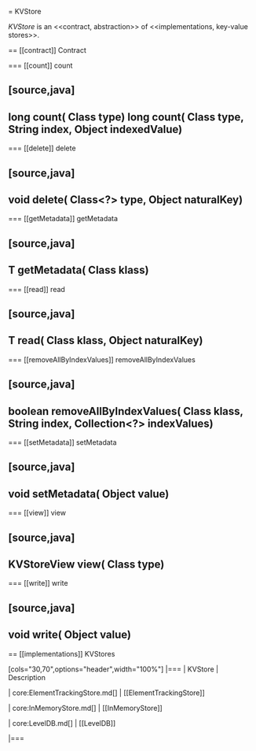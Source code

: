 = KVStore

*KVStore* is an <<contract, abstraction>> of <<implementations, key-value stores>>.

== [[contract]] Contract

=== [[count]] count

[source,java]
----
long count(
  Class<?> type)
long count(
  Class<?> type,
  String index,
  Object indexedValue)
----

=== [[delete]] delete

[source,java]
----
void delete(
  Class<?> type,
  Object naturalKey)
----

=== [[getMetadata]] getMetadata

[source,java]
----
T getMetadata(
  Class<T> klass)
----

=== [[read]] read

[source,java]
----
T read(
  Class<T> klass,
  Object naturalKey)
----

=== [[removeAllByIndexValues]] removeAllByIndexValues

[source,java]
----
boolean removeAllByIndexValues(
  Class<T> klass,
  String index,
  Collection<?> indexValues)
----

=== [[setMetadata]] setMetadata

[source,java]
----
void setMetadata(
  Object value)
----

=== [[view]] view

[source,java]
----
KVStoreView<T> view(
  Class<T> type)
----

=== [[write]] write

[source,java]
----
void write(
  Object value)
----

== [[implementations]] KVStores

[cols="30,70",options="header",width="100%"]
|===
| KVStore
| Description

| core:ElementTrackingStore.md[]
| [[ElementTrackingStore]]

| core:InMemoryStore.md[]
| [[InMemoryStore]]

| core:LevelDB.md[]
| [[LevelDB]]

|===
